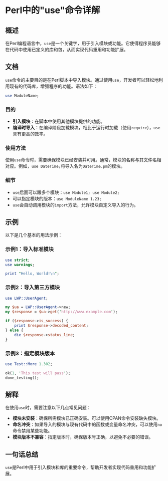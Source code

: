 <!--
Meta Description: # Perl中的"use"命令详解 ## 概述 在Perl编程语言中，`use`是一个关键字，用于引入模块或功能。它使得程序员能够在代码中使用已定义的库和包，从而实现代码重用和功能扩展。 ## 文档 `use`命令的主要目的是在Perl脚本中导入模块。通过使用`use`，开发者可以轻松地利用现有的代...
Meta Keywords: use, perl, response, modulename, datetime
-->

# Perl中的"use"命令详解

## 概述
在Perl编程语言中，`use`是一个关键字，用于引入模块或功能。它使得程序员能够在代码中使用已定义的库和包，从而实现代码重用和功能扩展。

## 文档
`use`命令的主要目的是在Perl脚本中导入模块。通过使用`use`，开发者可以轻松地利用现有的代码库，增强程序的功能。语法如下：

```perl
use ModuleName;
```

### 目的
- **引入模块**：在脚本中使用其他模块提供的功能。
- **编译时导入**：在编译阶段加载模块，相比于运行时加载（使用`require`），`use`具有更高的效率。

### 使用方法
使用`use`命令时，需要确保模块已经安装并可用。通常，模块的名称与其文件名相对应。例如，`use DateTime;`将导入名为`DateTime.pm`的模块。

### 细节
- `use`后面可以跟多个模块：`use Module1; use Module2;`
- 可以指定模块的版本：`use ModuleName 1.23;`
- `use`会自动调用模块的`import`方法，允许模块自定义导入的行为。

## 示例
以下是几个基本的用法示例：

### 示例1：导入标准模块
```perl
use strict;
use warnings;

print "Hello, World!\n";
```

### 示例2：导入第三方模块
```perl
use LWP::UserAgent;

my $ua = LWP::UserAgent->new;
my $response = $ua->get('http://www.example.com');

if ($response->is_success) {
    print $response->decoded_content;
} else {
    die $response->status_line;
}
```

### 示例3：指定模块版本
```perl
use Test::More 1.302;

ok(1, 'This test will pass');
done_testing();
```

## 解释
在使用`use`时，需要注意以下几点常见问题：

- **模块未安装**：确保所需模块已正确安装。可以使用CPAN命令安装缺失模块。
- **命名冲突**：如果导入的模块与现有代码中的函数或变量命名冲突，可以使用`no`命令禁用某些功能。
- **模块版本不兼容**：指定版本时，确保版本号正确，以避免不必要的错误。

## 一句话总结
`use`是Perl中用于引入模块和库的重要命令，帮助开发者实现代码重用和功能扩展。